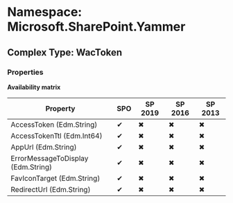 # Namespace: Microsoft.SharePoint.Yammer

## Complex Type: WacToken

### Properties

**Availability matrix**

Property | SPO | SP 2019 | SP 2016 | SP 2013
----------|-----|---------|---------|--------
AccessToken (Edm.String) | ✔ | ✖ | ✖ | ✖
AccessTokenTtl (Edm.Int64) | ✔ | ✖ | ✖ | ✖
AppUrl (Edm.String) | ✔ | ✖ | ✖ | ✖
ErrorMessageToDisplay (Edm.String) | ✔ | ✖ | ✖ | ✖
FavIconTarget (Edm.String) | ✔ | ✖ | ✖ | ✖
RedirectUrl (Edm.String) | ✔ | ✖ | ✖ | ✖
